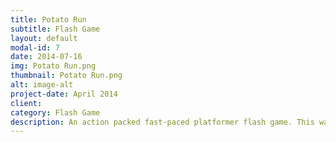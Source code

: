 ```yaml
---
title: Potato Run
subtitle: Flash Game
layout: default
modal-id: 7
date: 2014-07-16
img: Potato Run.png
thumbnail: Potato Run.png
alt: image-alt
project-date: April 2014
client: 
category: Flash Game
description: An action packed fast-paced platformer flash game. This was my first game to be widely released and sponsored. You can play the game on my <a href="http://buxle.com/game/Potato-Run"> sponsor's website </a>. Unfortunately, I can't release the source code due to the terms of sponsorship.
---
```

